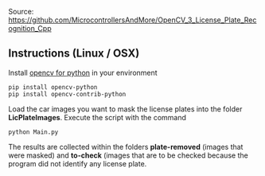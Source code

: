 Source: https://github.com/MicrocontrollersAndMore/OpenCV_3_License_Plate_Recognition_Cpp

## Instructions (Linux / OSX)

Install [opencv for python](https://pypi.org/project/opencv-python/) in your environment
```
pip install opencv-python
pip install opencv-contrib-python
```

Load the car images you want to mask the license plates into the folder **LicPlateImages**.
Execute the script with the command
```
python Main.py
```

The results are collected within the folders **plate-removed** (images that were masked) and **to-check** (images that are to be checked because the program did not identify any license plate.

